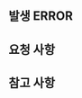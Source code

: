 <!--
HELP는 도움이 필요할 때 사용하는 템플릿입니다!
제목 형식 >>  [HELP] : {도움이 필요한 내용}
ex) [HELP] : 방 CRUD에서 ERROR 10004 문제

만들고 BACK, FRONT, etc 중 하나의 라벨을 붙여주세요!
라벨은 작성칸 아래 LABEL 항목에 있습니다!
담당자 지정은 본인으로 해주세요!
사진 등을 첨부하면 더 이해하기 쉽습니다!
-->

## 발생 ERROR 
<!-- 발생한 ERROR를 올려주세요.
사진이 있으면 더 좋습니다 -->

## 요청 사항
<!-- 요청할 내용을 적어주세요 -->

## 참고 사항
<!-- 어떤 작업을 하다가 문제가 발생했는지 Comment -->
